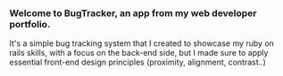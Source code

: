 ### Welcome to BugTracker, an app from my web developer portfolio.

It's a simple bug tracking system that I created to showcase my ruby on rails skills, with a focus on the back-end side, but I made sure to apply essential front-end design principles (proximity, alignment, contrast..)